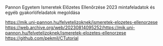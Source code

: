 Pannon Egyetem Ismeretek Előzetes Ellenőrzése 2023 mintafeladatok és egyéb gyakorlófeladatok megoldása

https://mik.uni-pannon.hu/felvetelizoknek/ismeretek-elozetes-ellenorzese
https://web.archive.org/web/20230814095252/https://mik.uni-pannon.hu/felvetelizoknek/ismeretek-elozetes-ellenorzese
https://github.com/pekmil/CTutorial
